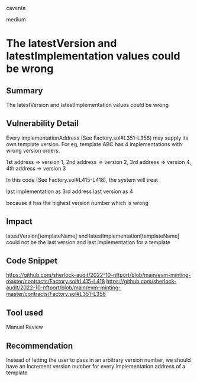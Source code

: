 caventa

medium

# The latestVersion and latestImplementation values could be wrong

## Summary
The latestVersion and latestImplementation values could be wrong

## Vulnerability Detail
Every implementationAddress (See Factory.sol#L351-L356) may supply its own template version. For eg, template ABC has 4 implementations with wrong version orders.

1st address => version 1,
2nd address => version 2,
3rd address => version 4,
4th address =>  version 3

In this code (See Factory.sol#L415-L418), the system will treat

last implementation as 3rd address 
last version as 4

because it has the highest version number which is wrong

## Impact
latestVersion[templateName] and latestImplementation[templateName] could not be the last version and last implementation for a template

## Code Snippet
https://github.com/sherlock-audit/2022-10-nftport/blob/main/evm-minting-master/contracts/Factory.sol#L415-L418
https://github.com/sherlock-audit/2022-10-nftport/blob/main/evm-minting-master/contracts/Factory.sol#L351-L356

## Tool used
Manual Review

## Recommendation
Instead of letting the user to pass in an arbitrary version number, we should have an increment version number for every implementation address of a template